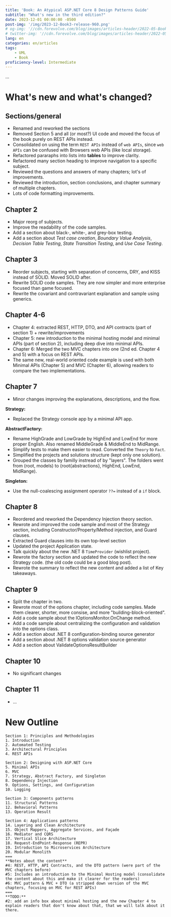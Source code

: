 ```yaml
---
title: 'Book: An Atypical ASP.NET Core 8 Design Patterns Guide'
subtitle: "What's new in the third edition?"
date: 2023-12-01 00:00:00 -0500
post-img: '/img/2023-12-Book3-release-960.png'
# og-img: '//cdn.forevolve.com/blog/images/articles-header/2022-05-Book2-release-LinkedIn.png'
# twitter-img: '//cdn.forevolve.com/blog/images/articles-header/2022-05-Book2-release-LinkedIn.png'
lang: en
categories: en/articles
tags:
    - UML
    - Book
proficiency-level: Intermediate
---
```


...

# What's new and what's changed?

## Sections/general

-   Renamed and reworked the sections
-   Removed Section 5 and all (or most?) UI code and moved the focus of the book purely on REST APIs instead.
-   Consolidated on using the term `REST APIs` instead of `web APIs`, since `web APIs` can be confused with Browsers web APIs (like local storage).
-   Refactored pararaphs into lists into **tables** to improve clarity.
-   Refactored many section heading to improve navigation to a specific subject.
-   Reviewed the questions and answers of many chapters; lot's of improvements.
-   Reviewed the introduction, section conclusions, and chapter summary of multiple chapters.
-   Lots of code formatting improvements.

## Chapter 2

-   Major reorg of subjects.
-   Improve the readability of the code samples.
-   Add a section about black-, white-, and grey-box testing.
-   Add a section about _Test case creation_, _Boundary Value Analysis_, _Decision Table Testing_, _State Transition Testing_, and _Use Case Testing_.

## Chapter 3

-   Reorder subjects, starting with separation of concerns, DRY, and KISS instead of SOLID. Moved SOLID after.
-   Rewrite SOLID code samples. They are now simpler and more enterprise focused than game focused.
-   Rewrite the covariant and contravariant explanation and sample using generics.

## Chapter 4-6

-   Chapter 4: extracted REST, HTTP, DTO, and API contracts (part of section 1) + rewrite/improvements
-   Chapter 5: new introduction to the minimal hosting model and minimal APIs (part of section 2), including deep dive into minimal APIs.
-   Chapter 6: Merged the two MVC chapters into one (2nd ed. Chapter 4 and 5) with a focus on REST APIs.
-   The same new, real-world oriented code example is used with both Minimal APIs (Chapter 5) and MVC (Chapter 6), allowing readers to compare the two implementations.

## Chapter 7

-   Minor changes improving the explanations, descriptions, and the flow.

**Strategy:**

-   Replaced the Strategy console app by a minimal API app.

**AbstractFactory:**

-   Rename HighGrade and LowGrade by HighEnd and LowEnd for more proper English. Also renamed MiddleGrade & MiddleEnd to MidRange.
-   Simplify tests to make them easier to read. Converted the `Theory` to `Fact`.
-   Simplified the projects and solutions structure (kept only one solution).
-   Grouped the classes by familly instread of by "layers". The folders went from (root, models) to (root{abstractions}, HighEnd, LowEnd, MidRange).

**Singleton:**

-   Use the null-coalescing assignment operator `??=` instead of a `if` block.

## Chapter 8

-   Reordered and reworked the Dependency Injection theory section.
-   Rewrote and improved the code sample and most of the Strategy section, including Constructor/Property/Method injection, and Guard clauses.
-   Extracted Guard clauses into its own top-level section
-   Updated the project Application state.
-   Talk quickly about the new .NET 8 `TimeProvider` (wishlist project).
-   Rewrote the factory section and updated the code to reflect the new Strategy code. (the old code could be a good blog post).
-   Rewrote the summary to reflect the new content and added a list of Key takeaways.

## Chapter 9

-   Split the chapter in two.
-   Rewrote most of the options chapter, including code samples. Made them clearer, shorter, more consise, and more "building-block-oriented".
-   Add a code sample about the IOptionsMonitor.OnChange method.
-   Add a code sample about centralizing the configuration and validation into the options class.
-   Add a section about .NET 8 configuration-binding source generator
-   Add a section about .NET 8 options validation source generator
-   Add a section about ValidateOptionsResultBuilder

## Chapter 10

-   No significant changes

## Chapter 11

-   ...

# New Outline

```
Section 1: Principles and Methodologies
1. Introduction
2. Automated Testing
3. Architectural Principles
4. REST APIs

Section 2: Designing with ASP.NET Core
5. Minimal APIs
6. MVC
7. Strategy, Abstract Factory, and Singleton
8. Dependency Injection
9. Options, Settings, and Configuration
10. Logging

Section 3: Components patterns
11. Structural Patterns
12. Behavioral Patterns
13. Operation Result

Section 4: Applications patterns
14. Layering and Clean Architecture
15. Object Mappers, Aggregate Services, and Façade
16. Mediator and CQRS
17. Vertical Slice Architecture
18. Request-EndPoint-Response (REPR)
19. Introduction to Microservices Architecture
20. Modular Monolith
===
**Notes about the content**
#4: REST, HTTP, API Contracts, and the DTO pattern (were part of the MVC chapters before)
#5: Includes an introduction to the Minimal Hosting model (consolidate the content about this and make it clearer for the readers)
#6: MVC pattern & MVC + DTO (a stripped down version of the MVC chapters, focusing on MVC for REST APIs)
===
**TODO:**
#2: add an info box about minimal hosting and the new Chapter 4 to explain readers that don't know about that, that we will talk about it there.
```
